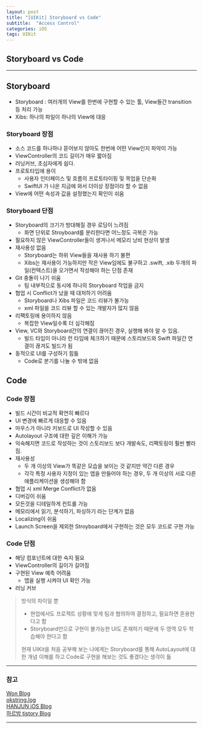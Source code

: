 ```yaml
---
layout: post
title: "[UIKit] Storyboard vs Code"
subtitle:  "Access Control"
categories: iOS
tags: UIKit
---
```

## Storyboard vs Code
  
---  
  
## Storyboard  
  
- Storyboard : 여러개의 View를 한번에 구현할 수 있는 툴, View들간 transition 등 처리 가능  
- Xibs: 하나의 파일이 하나의 View에 대응  

### Storyboard 장점
  
- 소스 코드를 하나하나 뜯어보지 않아도 한번에 어떤 View인지 파악이 가능
- ViewController의 코드 길이가 매우 짧아짐
- 러닝커브, 초심자에게 쉽다.
- 프로토타입에 용이
    - 사용자 인터페이스 및 흐름의 프로토타이핑 및 목업을 단순화
    - SwiftUI 가 나온 지금에 와서 더이상 장점이라 할 수 없음
- View에 어떤 속성과 값을 설정했는지 확인이 쉬움

### Storyboard 단점
  
- Storyboard의 크기가 방대해질 경우 로딩이 느려짐
    - 화면 단위로 Stroyboard를 분리한다면 어느정도 극복은 가능
- 필요하지 않은 ViewController들이 생겨나서 메모리 낭비 현상이 발생
- 재사용성 없음
    - Storyboard는 하위 View들을 재사용 하기 불편
    - Xibs는 재사용이 가능하지만 작은 View임에도 불구하고 .swift, .xib 두개의 파일(컨텍스트)을 오가면서 작성해야 하는 단점 존재
- Git 충돌이 나기 쉬움
    - 팀 내부적으로 동시에 하나의 Storyboard 작업을 금지
- 협업 시 Conflict가 났을 때 대처하기 어려움 
    - Storyboard나 Xibs 파일은 코드 리뷰가 불가능
    - xml 파일을 코드 리뷰 할 수 있는 개발자가 많지 않음
- 리팩토링에 용이하지 않음
    - 복잡한 View일수록 더 심각해짐
- View, VC와 Storyboard간의 연결이 끊어진 경우, 실행해 봐야 알 수 있음.
    - 빌드 타임이 아니라 런 타임에 체크하기 때문에 스토리보드와 Swift 파일간 연결이 끊겨도 빌드가 됨
- 동적으로 UI를 구성하기 힘듦
    - Code로 분기를 나눌 수 밖에 없음
  
## Code  
  
### Code 장점  
  
- 빌드 시간이 비교적 확연히 빠르다
- UI 변경에 빠르게 대응할 수 있음
- 마우스가 아니라 키보드로 UI 작성할 수 있음
- Autolayout 구조에 대한 깊은 이해가 가능
- 익숙해지면 코드로 작성하는 것이 스토리보드 보다 개발속도, 리팩토링이 훨씬 빨라짐.
- 재사용성
    - 두 개 이상의 View가 똑같은 모습을 보이는 것 같지만 약간 다른 경우
    - 각각 특정 사용자 지정이 있는 앱을 만들어야 하는 경우, 두 개 이상의 서로 다른 애플리케이션을 생성해야 함
- 협업 시 xml Merge Conflict가 없음
- 디버깅이 쉬움
- 모든것을 디테일하게 컨트롤 가능
- 메모리에서 읽기, 분석하기, 파싱하기 라는 단계가 없음
- Localizing이 쉬움
- Launch Screen을 제외한 Stroyboard에서 구현하는 것은 모두 코드로 구현 가능

### Code 단점
  
- 해당 컴포넌트에 대한 숙지 필요
- ViewController의 길이가 길어짐
- 구현된 View 예측 어려움
    - 앱을 실행 시켜야 UI 확인 가능
- 러닝 커브  
    

> 방식의 차이일 뿐  
> - 현업에서도 프로젝트 상황에 맞게 팀과 협의하여 결정하고, 필요하면 혼용한다고 함  
> - Storyboard만으로 구현이 불가능한 UI도 존재하기 때문에 두 영역 모두 학습해야 한다고 함  
>  
> 현재 UIKit을 처음 공부해 보는 나에게는 Storyboard를 통해 AutoLayout에 대한 개념 이해를 하고 Code로 구현을 해보는 것도 좋겠다는 생각이 듦

  
----  
  
### 참고  
  
[Won Blog](https://trilliwon.medium.com/storyboard-vs-code-510afb519d45)  
[okstring.log](https://velog.io/@okstring/SwiftStoryboard-vs-Code-%EC%9E%A5%EB%8B%A8%EC%A0%90-%EA%B0%84%EB%8B%A8-%EB%B9%84%EA%B5%90)  
[HANJUN iOS Blog](https://h4njun.tistory.com/entry/Storyboard-VS-CodeProgrammatically)  
[하르밤 tistory Blog](https://haarbam.tistory.com/3)  
  
----  
  